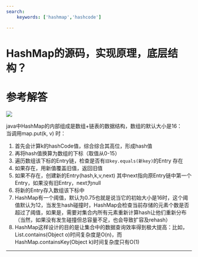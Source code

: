 ```yaml
---
search:
    keywords: ['hashmap','hashcode']

---
```



# HashMap的源码，实现原理，底层结构？

# 参考解答

![](/assets/hashmap.png)

java中HashMap的内部组成是数组+链表的数据结构，数组的默认大小是16：  
当调用map.put\(k, v\) 时：  
1. 首先会计算k的hashCode值，综合综合其高位，形成hash值
2. 再将hash值换算为数组的下标（取值从0-15） 
3. 遍历数组该下标的Entry链，检查是否有`旧key.equals(新key)`的Entry 存在
4. 如果存在，用新值覆盖旧值，返回旧值
5. 如果不存在，创建新的Entry(hash,k,v,next) 其中next指向原Entry链中第一个Entry，如果没有旧Entry，next为null
6. 将新的Entry存入数组该下标中 
7. HashMap有一个阈值，默认为0.75也就是说当它的初始大小是16时，这个阈值默认为12，当发生hash碰撞时，HashMap会检查当前存储的元素个数是否超过了阈值，如果是，需要对集合内所有元素重新计算hash让他们重新分布（当然，如果没有发生碰撞但总容量不足，也会导致扩容及rehash）  
8. HashMap这样设计的目的是让集合中的数据查询效率得到极大提高：比如，List.contains\(Object o\)时间复杂度是O\(n\)，而HashMap.containsKey\(Object k\)时间复杂度只有O\(1\)

---

